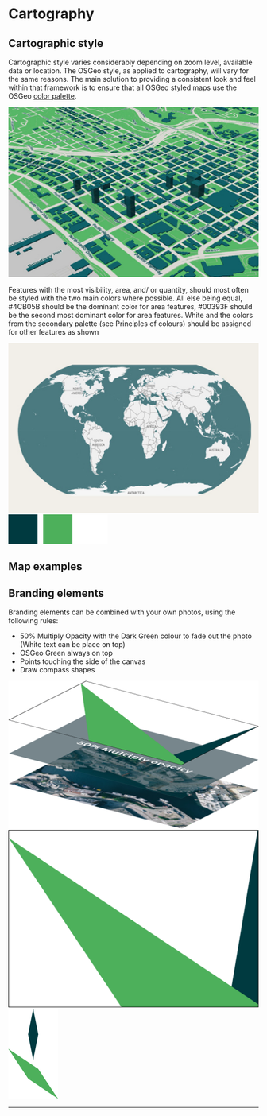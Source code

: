 # Cartography

## Cartographic style

Cartographic style varies considerably depending on zoom level, available data or location. The OSGeo style, as applied to cartography, will vary for the same reasons. The main solution to providing a consistent look and feel within that framework is to ensure that all OSGeo styled maps use the OSGeo  [color palette](colors.md#Primary_palette).

<div class="row"><div class="col-md-6"><img src="img/osgeo-map-style_01.png" class="img-responsive mb-10" /></div><div class="col-md-6"><p> Features with the most visibility, area, and/ or quantity, should most often be styled with the two main colors where possible. All else being equal, #4CB05B should be the dominant color for area features, #00393F should be the second most dominant color for area features. White and the colors from the secondary palette (see Principles of colours) should be assigned for other features as shown</p></div></div><div class="row"><div class="col-md-6"><img src="img/osgeo-map-style_02.png" class="img-responsive mb-20" /></div><div class="col-md-6"><img src="img/osgeo-photo-palette_02.png" class="img-responsive" /></div></div>


## Map examples

## Branding elements
<div class="row"><div class="col-md-6"><p>Branding elements can be combined with your own photos, using the following rules:</p> 
<ul><li>50% Multiply Opacity with the Dark Green colour to fade out the photo (White text can be place on top)</li><li>OSGeo Green always on top</li><li>Points touching the side of the canvas</li><li>Draw compass shapes</li></ul></div><div class="col-md-6"><img src="img/osgeo-branding-element_01.png" class="img-responsive mb-10" /></div></div>
<div class="row"><div class="col-md-6"><img src="img/osgeo-branding-element_02.png" class="img-responsive" /></div><div class="col-md-6"><img src="img/osgeo-branding-element_03.png" class="img-responsive" /></div></div>

<hr class="mb-30">

